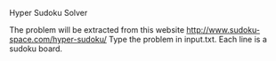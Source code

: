 Hyper Sudoku Solver

The problem will be extracted from this website http://www.sudoku-space.com/hyper-sudoku/
Type the problem in input.txt. Each line is a sudoku board.

